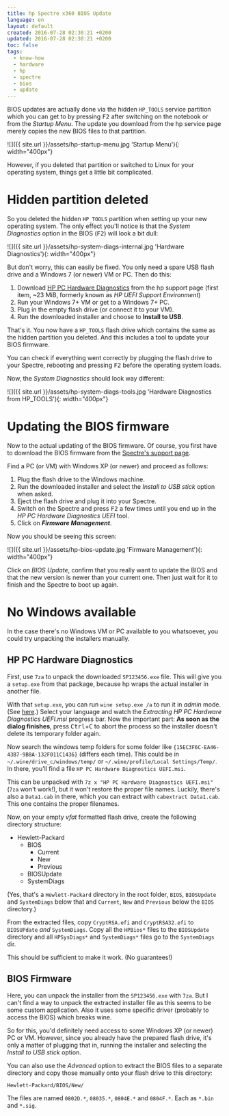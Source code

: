 ```yaml
---
title: hp Spectre x360 BIOS Update
language: en
layout: default
created: 2016-07-28 02:30:21 +0200
updated: 2016-07-28 02:30:21 +0200
toc: false
tags:
  - know-how
  - hardware
  - hp
  - spectre
  - bios
  - update
---
```

BIOS updates are actually done via the hidden `HP_TOOLS` service partition which
you can get to by pressing <kbd>F2</kbd> after switching on the notebook or from
the *Startup Menu*. The update you download from the hp service page merely
copies the new BIOS files to that partition.

![]({{ site.url }}/assets/hp-startup-menu.jpg 'Startup Menu'){: width="400px"}

However, if you deleted that partition or switched to Linux for your operating
system, things get a little bit complicated.


Hidden partition deleted
========================

So you deleted the hidden `HP_TOOLS` partition when setting up your new
operating system. The only effect you'll notice is that the *System Diagnostics*
option in the BIOS (<kbd>F2</kbd>) will look a bit dull:

![]({{ site.url }}/assets/hp-system-diags-internal.jpg 'Hardware Diagnostics'){: width="400px"}

But don't worry, this can easily be fixed. You only need a spare USB flash
drive and a Windows 7 (or newer) VM or PC. Then do this:

1. Download [HP PC Hardware Diagnostics](http://h41336.www4.hp.com/go_techcenter_pcdiags)
   from the hp support page (first item, ~23 MiB, formerly known as *HP UEFI
   Support Environment*)
1. Run your Windows 7+ VM or get to a Windows 7+ PC.
1. Plug in the empty flash drive (or connect it to your VM).
1. Run the downloaded installer and choose to **Install to USB**.

That's it. You now have a `HP_TOOLS` flash drive which contains the same as the
hidden partition you deleted. And this includes a tool to update your BIOS
firmware.

You can check if everything went correctly by plugging the flash drive to your
Spectre, rebooting and pressing <kbd>F2</kbd> before the operating system loads.

Now, the *System Diagnostics* should look way different:

![]({{ site.url }}/assets/hp-system-diags-tools.jpg 'Hardware Diagnostics from HP_TOOLS'){: width="400px"}


Updating the BIOS firmware
==========================

Now to the actual updating of the BIOS firmware. Of course, you first have to
download the BIOS firmware from the [Spectre's support page](http://support.hp.com/gb-en/drivers/selfservice/hp-spectre-13-4100-x360-convertible-pc/8499273/model/8902244).

Find a PC (or VM) with Windows XP (or newer) and proceed as follows:

1. Plug the flash drive to the Windows machine.
1. Run the downloaded installer and select the *Install to USB stick* option
   when asked.
1. Eject the flash drive and plug it into your Spectre.
1. Switch on the Spectre and press <kbd>F2</kbd> a few times until you end up
   in the *HP PC Hardware Diagnostics UEFI* tool.
1. Click on ***Firmware Management***.

Now you should be seeing this screen:

![]({{ site.url }}/assets/hp-bios-update.jpg 'Firmware Management'){: width="400px"}

Click on *BIOS Update*, confirm that you really want to update the BIOS and
that the new version is newer than your current one. Then just wait for it to
finish and the Spectre to boot up again.


No Windows available
====================

In the case there's no Windows VM or PC available to you whatsoever, you could
try unpacking the installers manually.


HP PC Hardware Diagnostics
--------------------------

First, use `7za` to unpack the downloaded `SP123456.exe` file. This will give you
a `setup.exe` from that package, because hp wraps the actual installer in another
file.

With that `setup.exe`, you can run `wine setup.exe /a` to run it in *admin* mode.
(See [here](http://stackoverflow.com/questions/8681252/programmatically-extract-contents-of-installshield-setup-exe).)
Select your language and watch the *Extracting HP PC Hardware Diagnostics UEFI.msi*
progress bar. Now the important part: **As soon as the dialog finishes**, press
<kbd>Ctrl</kbd>+<kbd>C</kbd> to abort the process so the installer doesn't
delete its temporary folder again. 

Now search the windows temp folders for some folder like `{15EC3F6C-EA46-43B7-9B8A-132F011C1436}`
(differs each time). This could be in `~/.wine/drive_c/windows/temp/` or
`~/.wine/profile/Local Settings/Temp/`. In there, you'll find a file `HP PC Hardware Diagnostics UEFI.msi`.

This can be unpacked with `7z x "HP PC Hardware Diagnostics UEFI.msi"` (`7za`
won't work!), but it won't restore the proper file names. Luckily, there's also
a `Data1.cab` in there, which you can extract with `cabextract Data1.cab`. This
one contains the proper filenames.

Now, on your empty *vfat* formatted flash drive, create the following directory
structure:

* Hewlett-Packard
  * BIOS
    * Current
    * New
    * Previous
  * BIOSUpdate
  * SystemDiags

(Yes, that's a `Hewlett-Packard` directory in the root folder, `BIOS`, `BIOSUpdate`
and `SystemDiags` below that and `Current`, `New` and `Previous` below the `BIOS`
directory.)

From the extracted files, copy `CryptRSA.efi` and `CryptRSA32.efi` to `BIOSUPdate`
*and* `SystemDiags`. Copy all the `HPBios*` files to the `BIOSUpdate` directory
and all `HPSysDiags*` and `SystemDiags*` files go to the `SystemDiags` dir.

This should be sufficient to make it work. (No guarantees!)


BIOS Firmware
-------------

Here, you can unpack the installer from the `SP123456.exe` with `7za`. But
I can't find a way to unpack the extracted installer file as this seems to be
some custom application. Also it uses some specific driver (probably to access
the BIOS) which breaks wine.

So for this, you'd definitely need access to some Windows XP (or newer) PC or
VM. However, since you already have the prepared flash drive, it's only a matter
of plugging that in, running the installer and selecting the *Install to USB
stick* option.

You can also use the *Advanced* option to extract the BIOS files to a separate
directory and copy those manually onto your flash drive to this directory:

    Hewlett-Packard/BIOS/New/

The files are named `0802D.*`, `08035.*`, `0804E.*` and `0804F.*`. Each as
`*.bin` and `*.sig`.